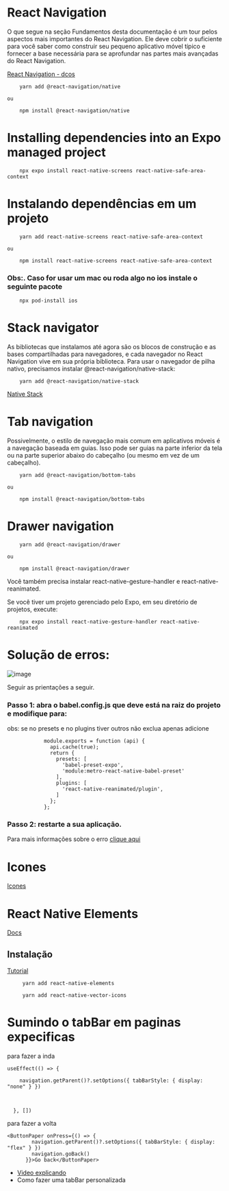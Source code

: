 # React Navigation

O que segue na seção Fundamentos desta documentação é um tour pelos aspectos mais importantes do React Navigation. Ele deve cobrir o suficiente para você saber como construir seu pequeno aplicativo móvel típico e fornecer a base necessária para se aprofundar nas partes mais avançadas do React Navigation.

<a href="https://reactnavigation.org/docs/getting-started/">React Navigation - dcos</a>

        yarn add @react-navigation/native 

    ou

        npm install @react-navigation/native


# Installing dependencies into an Expo managed project

        npx expo install react-native-screens react-native-safe-area-context


# Instalando dependências em um projeto

        yarn add react-native-screens react-native-safe-area-context

    ou

        npm install react-native-screens react-native-safe-area-context

### Obs:. Caso for usar um mac ou roda algo no ios instale o seguinte pacote

        npx pod-install ios
        
# Stack navigator

As bibliotecas que instalamos até agora são os blocos de construção e as bases compartilhadas para navegadores, e cada navegador no React Navigation vive em sua própria biblioteca. Para usar o navegador de pilha nativo, precisamos instalar @react-navigation/native-stack:

        yarn add @react-navigation/native-stack
        
<a href="https://reactnavigation.org/docs/hello-react-navigation/">Native Stack</a>
        
# Tab navigation

Possivelmente, o estilo de navegação mais comum em aplicativos móveis é a navegação baseada em guias. Isso pode ser guias na parte inferior da tela ou na parte superior abaixo do cabeçalho (ou mesmo em vez de um cabeçalho).

        yarn add @react-navigation/bottom-tabs

    ou

        npm install @react-navigation/bottom-tabs


# Drawer navigation 

        yarn add @react-navigation/drawer

    ou 

        npm install @react-navigation/drawer


Você também precisa instalar react-native-gesture-handler e react-native-reanimated.

Se você tiver um projeto gerenciado pelo Expo, em seu diretório de projetos, execute:

        
        npx expo install react-native-gesture-handler react-native-reanimated
        
# Solução de erros:

![image](https://user-images.githubusercontent.com/60934938/197361622-8a95f305-6f09-49d6-b362-8bff18f0a2d6.png)

Seguir as prientações a seguir.

### Passo 1: abra o babel.config.js que deve está na raiz do projeto e modifique para:

obs: se no presets e no plugins tiver outros não exclua apenas adicione

                module.exports = function (api) {
                  api.cache(true);
                  return {
                    presets: [
                      'babel-preset-expo',
                      'module:metro-react-native-babel-preset'
                    ],
                    plugins: [
                      'react-native-reanimated/plugin',
                    ]
                  };
                };
                
### Passo 2: restarte a sua aplicação.

Para mais informações sobre o erro <a href="https://stackoverflow.com/questions/72927722/export-namespace-should-be-first-transformed-by-babel-plugin-proposal-export-n">clique aqui</a>


# Icones

<a href="https://github.com/oblador/react-native-vector-icons">Icones</a>

# React Native Elements

<a href="https://reactnativeelements.com/">Docs</a>

## Instalação 

<a href="https://reactnativeelements.com/docs/installation">Tutorial</a>

         yarn add react-native-elements
         
         yarn add react-native-vector-icons

# Sumindo o tabBar em paginas expecificas

para fazer a inda

```
useEffect(() => {

    navigation.getParent()?.setOptions({ tabBarStyle: { display: "none" } })



  }, [])

```


para fazer a volta
```
<ButtonPaper onPress={() => {
        navigation.getParent()?.setOptions({ tabBarStyle: { display: "flex" } })
        navigation.goBack()
      }}>Go back</ButtonPaper>
```
- <a href="https://www.youtube.com/watch?v=C5uyOikuOeg">Video explicando</a>
- <a herf="https://www.youtube.com/watch?v=2Rno7uX0MlU">Como fazer uma tabBar personalizada</a>
